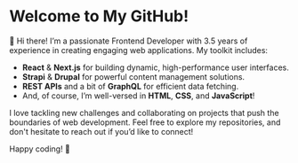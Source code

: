 # Welcome to My GitHub!

👋 Hi there! I’m a passionate Frontend Developer with 3.5 years of experience in creating engaging web applications. My toolkit includes:

- **React** & **Next.js** for building dynamic, high-performance user interfaces.
- **Strapi** & **Drupal** for powerful content management solutions.
- **REST APIs** and a bit of **GraphQL** for efficient data fetching.
- And, of course, I’m well-versed in **HTML**, **CSS**, and **JavaScript**!

I love tackling new challenges and collaborating on projects that push the boundaries of web development. Feel free to explore my repositories, and don't hesitate to reach out if you’d like to connect!

Happy coding! 🚀
